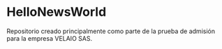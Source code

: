 # HelloNewsWorld
Repositorio creado principalmente como parte de la prueba de admisión para la empresa VELAIO SAS.
